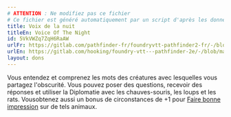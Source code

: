 ```yaml
---
# ATTENTION : Ne modifiez pas ce fichier
# Ce fichier est généré automatiquement par un script d'après les données du module Foundry VTT officiel et de sa traduction
title: Voix de la nuit
titleEn: Voice Of The Night
id: 5VkVWZq7ZqH6RaAW
urlFr: https://gitlab.com/pathfinder-fr/foundryvtt-pathfinder2-fr/-/blob/master/data/feats/5VkVWZq7ZqH6RaAW.htm
urlEn: https://gitlab.com/hooking/foundry-vtt---pathfinder-2e/-/blob/master/packs/data/feats.db/voice-of-the-night.json
layout: dons
---
```

Vous entendez et comprenez les mots des créatures avec lesquelles vous partagez l'obscurité. Vous pouvez poser des questions, recevoir des réponses et utiliser la Diplomatie avec les chauves-souris, les loups et les rats. Vousobtenez aussi un bonus de circonstances de +1 pour [Faire bonne impression](../actions/faire-bonne-impression.md) sur de tels animaux.
